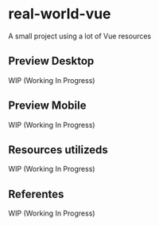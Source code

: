 # real-world-vue
A small project using a lot of Vue resources  

## Preview Desktop
WIP (Working In Progress)

## Preview Mobile
WIP (Working In Progress)

## Resources utilizeds
WIP (Working In Progress)

## Referentes
WIP (Working In Progress)
